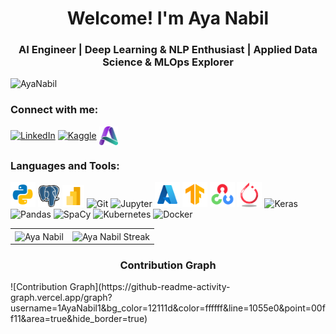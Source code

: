<!--
<img align="center" src="assests/banner.gif" alt="banner" width="100%">

<div style="text-align: center;"> 
  [![GitHub WidgetBox](https://github-widgetbox.vercel.app/api/profile?username=1AyaNabil1&data=followers,repositories,stars,commits&theme=dark)](https://github.com/1AyaNabil1/github-widgetbox)
</div>
-->

<h1 align="center">Welcome! I'm Aya Nabil</h1>
<h3 align="center">AI Engineer | Deep Learning & NLP Enthusiast | Applied Data Science & MLOps Explorer</h3>

<p align="left"> <img src="https://komarev.com/ghpvc/?username=1AyaNabil1&label=Profile%20views&color=0e75b6&style=flat" alt="AyaNabil" /> </p>

<h3 align="left">Connect with me:</h3>
<p align="left">
  <a href="https://www.linkedin.com/in/aya-nabil-202781247" target="blank"><img align="center" src="https://raw.githubusercontent.com/rahuldkjain/github-profile-readme-generator/master/src/images/icons/Social/linked-in-alt.svg" alt="LinkedIn" height="30" width="30" /></a>
  <a href="https://www.kaggle.com/ayanabil11" target="blank"><img align="center" src="https://raw.githubusercontent.com/rahuldkjain/github-profile-readme-generator/master/src/images/icons/Social/kaggle.svg" alt="Kaggle" height="30" width="30" /></a>
  <a href="https://ayanabil.vercel.app/" target="_blank"><img align="center" src="assests/main.ico" alt="Website" height="30" width="30" /></a>
</p>

<h3 align="left">Languages and Tools:</h3>
<p align="left">
  <img src="assests/python.svg" width="40" alt="Python" />
  <img src="assests/postgresql.png" width="35" alt="PostgreSQL" />
  <img src="assests/power-bi.png" width="35" alt="Power BI" />
  <img src="https://cdn.simpleicons.org/git/F05032" width="32" alt="Git" />
  <img src="https://cdn.simpleicons.org/jupyter/F37626" width="40" alt="Jupyter" />
  <img src="assests/azure.png" width="40" alt="Azure" />
  <img src="assests/tensorflow.png" width="40" alt="TensorFlow" />
  <img src="assests/opencv.png" width="40" alt="OpenCV" />
  <img src="assests/pytorch.png" width="40" alt="PyTorch" />
  <img src="https://cdn.simpleicons.org/keras/D00000" width="33" alt="Keras" />
  <img src="https://cdn.simpleicons.org/pandas/150458" width="40" alt="Pandas" />
  <img src="https://cdn.simpleicons.org/spacy/09A3D5" width="40" alt="SpaCy" />
  <img src="https://cdn.simpleicons.org/kubernetes/326CE5" width="35" alt="Kubernetes" />
  <img src="https://cdn.simpleicons.org/docker/2496ED" width="40" alt="Docker" />
</p>

<table align="center">
  <tr>
    <td><img align="center" src="https://readmestats.999857.xyz/api?username=1AyaNabil1&show_icons=true&locale=en&theme=dark" alt="Aya Nabil" /></td>
    <td><img align="center" src="https://github-readme-streak-stats.herokuapp.com/?user=1AyaNabil1&theme=dark" alt="Aya Nabil Streak" /></td>
  </tr>
</table>

<h3 align="center">Contribution Graph</h3>
![Contribution Graph](https://github-readme-activity-graph.vercel.app/graph?username=1AyaNabil1&bg_color=12111d&color=ffffff&line=1055e0&point=00ff11&area=true&hide_border=true)
